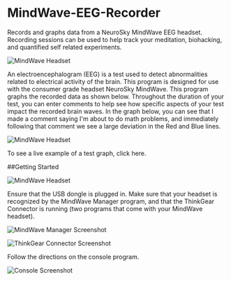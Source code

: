 # MindWave-EEG-Recorder
Records and graphs data from a NeuroSky MindWave EEG headset. Recording sessions can be used to help track your meditation, biohacking, and quantified self related experiments.

![MindWave Headset](http://by-jl.com/mindwave-eeg-recorder/readme/neurosky.jpg)

An electroencephalogram (EEG) is a test used to detect abnormalities related to electrical activity of the brain. This program is designed for use with the consumer grade headset NeuroSky MindWave.
This program graphs the recorded data as shown below. Throughout the duration of your test, you can enter comments to help see how specific aspects of your test impact the recorded brain waves. In the graph below, you can see that I made a comment saying I'm about to do math problems, and immediately following that comment we see a large deviation in the Red and Blue lines.

![MindWave Headset](http://by-jl.com/mindwave-eeg-recorder/readme/graph.png)

To see a live example of a test graph, click here.

##Getting Started

![MindWave Headset](http://by-jl.com/mindwave-eeg-recorder/readme/parts.jpg)

Ensure that the USB dongle is plugged in. Make sure that your headset is recognized by the MindWave Manager program, and that the ThinkGear Connector is running (two programs that come with your MindWave headset).

![MindWave Manager Screenshot](http://by-jl.com/mindwave-eeg-recorder/readme/mindwave-manager.png)

![ThinkGear Connector Screenshot](http://by-jl.com/mindwave-eeg-recorder/readme/mindwave-connector.png)

Follow the directions on the console program.

![Console Screenshot](http://by-jl.com/mindwave-eeg-recorder/readme/console.png)


